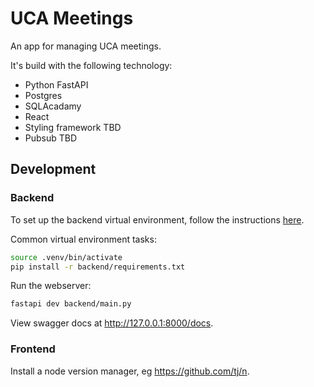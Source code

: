 # UCA Meetings

An app for managing UCA meetings.

It's build with the following technology:

* Python FastAPI
* Postgres
* SQLAcadamy
* React
* Styling framework TBD
* Pubsub TBD

## Development

### Backend

To set up the backend virtual environment, follow the instructions [here](https://fastapi.tiangolo.com/virtual-environments).

Common virtual environment tasks:

```sh
source .venv/bin/activate
pip install -r backend/requirements.txt
```

Run the webserver:

```sh
fastapi dev backend/main.py
```

View swagger docs at http://127.0.0.1:8000/docs.

### Frontend

Install a node version manager, eg https://github.com/tj/n.